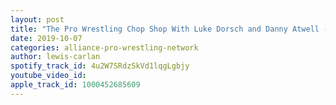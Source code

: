 ```yaml
---
layout: post
title: "The Pro Wrestling Chop Shop With Luke Dorsch and Danny Atwell - AEW Dynamite Debuts!!"
date: 2019-10-07
categories: alliance-pro-wrestling-network
author: lewis-carlan
spotify_track_id: 4u2W7SRdzSkVd1lqgLgbjy
youtube_video_id: 
apple_track_id: 1000452685609
---
```


